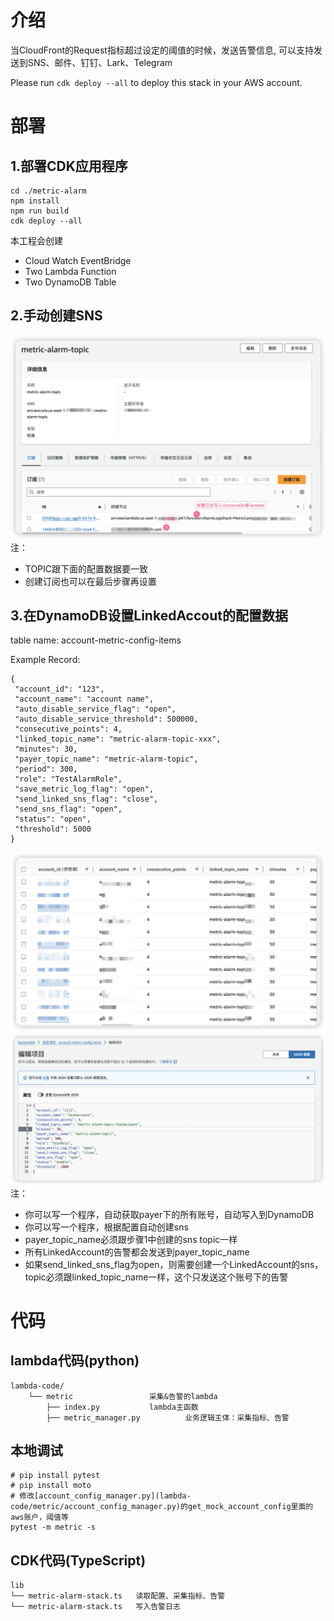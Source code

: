 # 介绍
当CloudFront的Request指标超过设定的阈值的时候，发送告警信息,
可以支持发送到SNS、邮件、钉钉、Lark、Telegram

Please run `cdk deploy --all` to deploy this stack in your AWS account.
# 部署
## 1.部署CDK应用程序
```
cd ./metric-alarm
npm install
npm run build
cdk deploy --all
```
本工程会创建
* Cloud Watch EventBridge
* Two Lambda Function
* Two DynamoDB Table

## 2.手动创建SNS
![SNS Infomation](docs/images/sns_detail.png)
注：
- TOPIC跟下面的配置数据要一致
- 创建订阅也可以在最后步骤再设置

## 3.在DynamoDB设置LinkedAccout的配置数据

table name: account-metric-config-items


Example Record: 
```
{
 "account_id": "123",
 "account_name": "account name",
 "auto_disable_service_flag": "open",
 "auto_disable_service_threshold": 500000,
 "consecutive_points": 4,
 "linked_topic_name": "metric-alarm-topic-xxx",
 "minutes": 30,
 "payer_topic_name": "metric-alarm-topic",
 "period": 300,
 "role": "TestAlarmRole",
 "save_metric_log_flag": "open",
 "send_linked_sns_flag": "close",
 "send_sns_flag": "open",
 "status": "open",
 "threshold": 5000
}
```
![config list](docs/images/config_list.png)
![config detail](docs/images/config_detail.png)
注：
- 你可以写一个程序，自动获取payer下的所有账号，自动写入到DynamoDB
- 你可以写一个程序，根据配置自动创建sns
- payer_topic_name必须跟步骤1中创建的sns topic一样
- 所有LinkedAccount的告警都会发送到payer_topic_name
- 如果send_linked_sns_flag为open，则需要创建一个LinkedAccount的sns，topic必须跟linked_topic_name一样，这个只发送这个账号下的告警
# 代码
## lambda代码(python)
```
lambda-code/
    └── metric                 采集&告警的lambda
        ├── index.py           lambda主函数
        ├── metric_manager.py          业务逻辑主体：采集指标、告警
```
## 本地调试

```
# pip install pytest
# pip install moto
# 修改[account_config_manager.py](lambda-code/metric/account_config_manager.py)的get_mock_account_config里面的aws账户，阈值等
pytest -m metric -s
```
## CDK代码(TypeScript)
```
lib
└── metric-alarm-stack.ts   读取配置、采集指标、告警
└── metric-alarm-stack.ts   写入告警日志
```